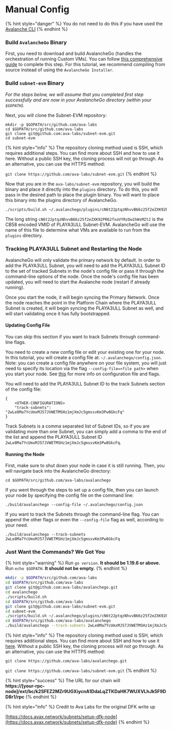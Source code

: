 # Manual Config

{% hint style="danger" %}
You do not need to do this if you have used the [Avalanche CLI](broken-reference)
{% endhint %}

### Build `AvalancheGo` Binary[​](https://docs.avax.network/subnets/setup-dfk-node#build-avalanchego-binary) <a href="#build-avalanchego-binary" id="build-avalanchego-binary"></a>

First, you need to download and build AvalancheGo (handles the orchestration of running Custom VMs). You can follow [this comprehensive guide](https://docs.avax.network/nodes/build/run-avalanche-node-manually) to complete this step. For this tutorial, we recommend compiling from source instead of using the `AvalancheGo Installer`.

### Build `subnet-evm` Binary[​](https://docs.avax.network/subnets/setup-dfk-node#build-subnet-evm-binary) <a href="#build-subnet-evm-binary" id="build-subnet-evm-binary"></a>

_For the steps below, we will assume that you completed first step successfully and are now in your AvalancheGo directory (within your `$GOPATH`)._

Next, you will clone the Subnet-EVM repository:

```
mkdir -p $GOPATH/src/github.com/ava-labs
cd $GOPATH/src/github.com/ava-labs
git clone git@github.com:ava-labs/subnet-evm.git
cd subnet-evm
```

{% hint style="info" %}
The repository cloning method used is SSH, which requires additional steps. You can find more about SSH and how to use it here. Without a public SSH key, the cloning process will not go through. As an alternative, you can use the HTTPS method:

`git clone https://github.com/ava-labs/subnet-evm.git`
{% endhint %}

Now that you are in the `ava-labs/subnet-evm` repository, you will build the binary and place it directly into the `plugins` directory. To do this, you will pass in the desired path to place the plugin binary. You will want to place this binary into the plugins directory of AvalancheGo.

```bash
./scripts/build.sh ~/.avalanchego/plugins/cN6t22ptqzNhvvB66z25f2eZXK92PR62fxoVYRzDw1hWsMZt2
```

The long string `cN6t22ptqzNhvvB66z25f2eZXK92PR62fxoVYRzDw1hWsMZt2` is the CB58 encoded VMID of PLAYA3ULL Subnet-EVM. AvalancheGo will use the name of this file to determine what VMs are available to run from the `plugins` directory.

### Tracking PLAYA3ULL Subnet and Restarting the Node[​](https://docs.avax.network/subnets/setup-dfk-node#tracking-dfk-subnet-and-restarting-the-node) <a href="#tracking-dfk-subnet-and-restarting-the-node" id="tracking-dfk-subnet-and-restarting-the-node"></a>

AvalancheGo will only validate the primary network by default. In order to add the PLAYA3ULL Subnet, you will need to add the PLAYA3ULL Subnet ID to the set of tracked Subnets in the node's config file or pass it through the command-line options of the node. Once the node's config file has been updated, you will need to start the Avalanche node (restart if already running).

Once you start the node, it will begin syncing the Primary Network. Once the node reaches the point in the Platform Chain where the PLAYA3ULL Subnet is created, it will begin syncing the PLAYA3ULL Subnet as well, and will start validating once it has fully bootstrapped.

#### Updating Config File[​](https://docs.avax.network/subnets/setup-dfk-node#updating-config-file) <a href="#updating-config-file" id="updating-config-file"></a>

You can skip this section if you want to track Subnets through command-line flags.

You need to create a new config file or edit your existing one for your node. In this tutorial, you will create a config file at: `~/.avalanchego/config.json`. Note: you can create a config file anywhere on your file system, you will just need to specify its location via the flag `--config-file=<file path>` when you start your node. See [this](https://docs.avax.network/nodes/maintain/avalanchego-config-flags#config-file) for more info on configuration file and flags.

You will need to add the PLAYA3ULL Subnet ID to the track Subnets section of the config file:

```
{
    <OTHER-CONFIGURATIONS>
    "track-subnets": "2wLe8Ma7YcUmxMJ57JVWETMSHz1mjXmJc5gmssvKm3Pw8GkcFq"
}
```

Track Subnets is a comma separated list of Subnet IDs, so if you are validating more than one Subnet, you can simply add a comma to the end of the list and append the PLAYA3ULL Subnet ID `2wLe8Ma7YcUmxMJ57JVWETMSHz1mjXmJc5gmssvKm3Pw8GkcFq`.

#### Running the Node[​](https://docs.avax.network/subnets/setup-dfk-node#running-the-node) <a href="#running-the-node" id="running-the-node"></a>

First, make sure to shut down your node in case it is still running. Then, you will navigate back into the AvalancheGo directory:

```
cd $GOPATH/src/github.com/ava-labs/avalanchego
```

If you went through the steps to set up a config file, then you can launch your node by specifying the config file on the command line:

```
./build/avalanchego --config-file ~/.avalanchego/config.json
```

If you want to track the Subnets through the command-line flag. You can append the other flags or even the `--config-file` flag as well, according to your need.

```
./build/avalanchego --track-subnets 2wLe8Ma7YcUmxMJ57JVWETMSHz1mjXmJc5gmssvKm3Pw8GkcFq
```

### Just Want the Commands? We Got You[​](https://docs.avax.network/subnets/setup-dfk-node#just-want-the-commands-we-got-you) <a href="#just-want-the-commands-we-got-you" id="just-want-the-commands-we-got-you"></a>

{% hint style="warning" %}
Run `go version`. **It should be 1.19.6 or above.** Run `echo $GOPATH`. **It should not be empty.**
{% endhint %}

```bash
mkdir -p $GOPATH/src/github.com/ava-labs
cd $GOPATH/src/github.com/ava-labs
git clone git@github.com:ava-labs/avalanchego.git
cd avalanchego
./scripts/build.sh
cd $GOPATH/src/github.com/ava-labs
git clone git@github.com:ava-labs/subnet-evm.git
cd subnet-evm
./scripts/build.sh ~/.avalanchego/plugins/cN6t22ptqzNhvvB66z25f2eZXK92PR62fxoVYRzDw1hWsMZt2
cd $GOPATH/src/github.com/ava-labs/avalanchego
./build/avalanchego --track-subnets 2wLe8Ma7YcUmxMJ57JVWETMSHz1mjXmJc5gmssvKm3Pw8GkcFq
```

{% hint style="info" %}
The repository cloning method used is SSH, which requires additional steps. You can find more about SSH and how to use it [here](https://docs.github.com/en/authentication/connecting-to-github-with-ssh/about-ssh). Without a public SSH key, the cloning process will not go through. As an alternative, you can use the HTTPS method:

`git clone https://github.com/ava-labs/avalanchego.git`

`git clone https://github.com/ava-labs/subnet-evm.git`
{% endhint %}

{% hint style="success" %}
The URL for our chain will \
**https://\[your-rpc-node]/ext/bc/k2SFEZ2MZr9UGXiycnA1DdaLqZTKDaHK7WUXVLhJk5F9DD8r1/rpc**
{% endhint %}

{% hint style="info" %}
Credit to Ava Labs for the original DFK write up

[https://docs.avax.network/subnets/setup-dfk-node](https://docs.avax.network/subnets/setup-dfk-node)
{% endhint %}

